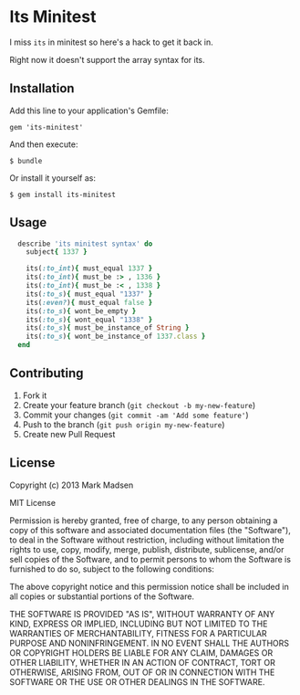 # Its Minitest

I miss ```its``` in minitest so here's a hack to get it back in.

Right now it doesn't support the array syntax for its.

## Installation

Add this line to your application's Gemfile:

    gem 'its-minitest'

And then execute:

    $ bundle

Or install it yourself as:

    $ gem install its-minitest

## Usage

```ruby
  describe 'its minitest syntax' do
    subject{ 1337 }

    its(:to_int){ must_equal 1337 }
    its(:to_int){ must_be :> , 1336 }
    its(:to_int){ must_be :< , 1338 }
    its(:to_s){ must_equal "1337" }
    its(:even?){ must_equal false }
    its(:to_s){ wont_be_empty }
    its(:to_s){ wont_equal "1338" }
    its(:to_s){ must_be_instance_of String }
    its(:to_s){ wont_be_instance_of 1337.class }
  end
```

## Contributing

1. Fork it
2. Create your feature branch (`git checkout -b my-new-feature`)
3. Commit your changes (`git commit -am 'Add some feature'`)
4. Push to the branch (`git push origin my-new-feature`)
5. Create new Pull Request

## License

Copyright (c) 2013 Mark Madsen

MIT License

Permission is hereby granted, free of charge, to any person obtaining
a copy of this software and associated documentation files (the
"Software"), to deal in the Software without restriction, including
without limitation the rights to use, copy, modify, merge, publish,
distribute, sublicense, and/or sell copies of the Software, and to
permit persons to whom the Software is furnished to do so, subject to
the following conditions:

The above copyright notice and this permission notice shall be
included in all copies or substantial portions of the Software.

THE SOFTWARE IS PROVIDED "AS IS", WITHOUT WARRANTY OF ANY KIND,
EXPRESS OR IMPLIED, INCLUDING BUT NOT LIMITED TO THE WARRANTIES OF
MERCHANTABILITY, FITNESS FOR A PARTICULAR PURPOSE AND
NONINFRINGEMENT. IN NO EVENT SHALL THE AUTHORS OR COPYRIGHT HOLDERS BE
LIABLE FOR ANY CLAIM, DAMAGES OR OTHER LIABILITY, WHETHER IN AN ACTION
OF CONTRACT, TORT OR OTHERWISE, ARISING FROM, OUT OF OR IN CONNECTION
WITH THE SOFTWARE OR THE USE OR OTHER DEALINGS IN THE SOFTWARE.
